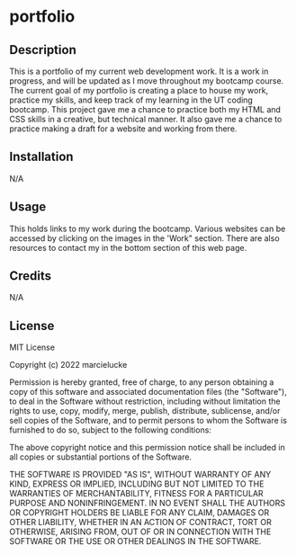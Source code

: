 # portfolio

## Description

This is a portfolio of my current web development work. It is a work in progress, and will be updated as I move throughout my bootcamp course. The current goal of my portfolio is creating a place to house my work, practice my skills, and keep track of my learning in the UT coding bootcamp. This project gave me a chance to practice both my HTML and CSS skills in a creative, but technical manner. It also gave me a chance to practice making a draft for a website and working from there. 

## Installation

N/A

## Usage
This holds links to my work during the bootcamp. Various websites can be accessed by clicking on the images in the 'Work" section. There are also resources to contact my in the bottom section of this web page. 

## Credits

N/A

## License

MIT License

Copyright (c) 2022 marcielucke

Permission is hereby granted, free of charge, to any person obtaining a copy
of this software and associated documentation files (the "Software"), to deal
in the Software without restriction, including without limitation the rights
to use, copy, modify, merge, publish, distribute, sublicense, and/or sell
copies of the Software, and to permit persons to whom the Software is
furnished to do so, subject to the following conditions:

The above copyright notice and this permission notice shall be included in all
copies or substantial portions of the Software.

THE SOFTWARE IS PROVIDED "AS IS", WITHOUT WARRANTY OF ANY KIND, EXPRESS OR
IMPLIED, INCLUDING BUT NOT LIMITED TO THE WARRANTIES OF MERCHANTABILITY,
FITNESS FOR A PARTICULAR PURPOSE AND NONINFRINGEMENT. IN NO EVENT SHALL THE
AUTHORS OR COPYRIGHT HOLDERS BE LIABLE FOR ANY CLAIM, DAMAGES OR OTHER
LIABILITY, WHETHER IN AN ACTION OF CONTRACT, TORT OR OTHERWISE, ARISING FROM,
OUT OF OR IN CONNECTION WITH THE SOFTWARE OR THE USE OR OTHER DEALINGS IN THE
SOFTWARE.
